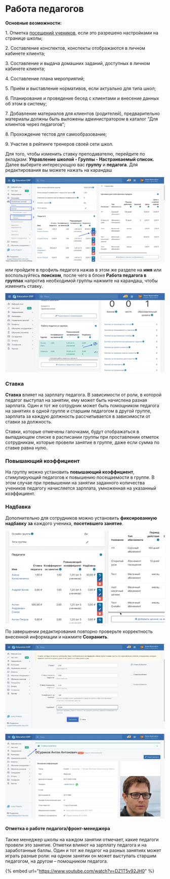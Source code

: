 # Работа педагогов

**Основные возможности:**

1\. Отметка [посещений учеников](poseshaemost-uchenikov.md), если это разрешено настройками на странице школы;

2\. Составление конспектов, конспекты отображаются в личном кабинете клиента;

3\. Составление и выдача домашних заданий, доступных в личном кабинете клиента;

4\. Составление плана мероприятий;

5\. Приём и выставление нормативов, если актуально для типа школ;

6\. Планирование и проведение бесед с клиентами и внесение данных об этом в систему;

7\. Добавление материалов для клиентов (родителей), предварительно материалы должны быть выложены администратором в каталог “Для клиентов через   педагогов“;

8\. Прохождение тестов для самообразование;

9\. Участие в рейтинге тренеров своей сети школ.

Для того, чтобы изменить ставку преподавателю, перейдите по вкладкам: **Управление школой - Группы - Настраиваемый список.** Далее выберите интересующую вас **группу** и **педагога**. Для редактирования вы можете нажать на карандаш

![Преимуществом данного пути является возможность в одной группе оперативно изменить ставки нескольких педагогов](../../../.gitbook/assets/img1.jpg)

или пройдите в профиль педагога нажав в этом же разделе на **имя** или воспользуйтесь **поиском**, после чего в блоке **Работа педагога в группах** напротив необходимой группы нажмите на карандаш, чтобы изменить ставку.

![Данный путь удобнее наличием возможности редактирования ставки одного педагога в разных группах](../../../.gitbook/assets/img2.jpg)

### **Ставка**

**Ставка** влияет на зарплату педагога. В зависимости от роли, в которой педагог выступал на занятии, ему может быть начислена разная зарплата. Один и тот же сотрудник может быть помощником педагога на занятиях в одной группе и старшим педагогом в другой группе, зарплата за каждую должность рассчитывается в зависимости от ставки за должность.

Cтавки, которые отмечены галочками, будут отображаться в выпадающем списке в расписании группы при проставлении отметок сотрудникам, которые провели занятие в группе, даже если сумма по ставке равна нулю.

### Повышающий коэффициент

На группу можно установить **повышающий коэффициент**, стимулирующий педагогов к повышению посещаемости в группе. В этом случае при превышении на занятии заданного количества учеников педагогу начисляется зарплата, умноженная на указанный коэффициент.

### Надбавка

Дополнительно для сотрудников можно установить **фиксированную надбавку** **за** каждого ученика, **посетившего занятие**.

![](<../../../.gitbook/assets/Демонстрация надбавки.gif>)

По завершении редактирования повторно проверьте корректность внесенной информации и нажмите **Сохранить**.

![](../../../.gitbook/assets/img3.jpg)

![После успешного изменения ставки высветится информационный блок с текстом "Ставка изменена"](../../../.gitbook/assets/img4.jpg)

#### Отметка о работе педагога/фронт-менеджера

Также менеджер школы на каждом занятии отмечает, какие педагоги провели это занятие. Отметки влияют на зарплату педагога и на заработанные баллы. Один и тот же педагог на разных занятиях может играть разные роли: на одном занятии он может выступать старшим педагогом, на другом – помощником педагога.

{% embed url="https://www.youtube.com/watch?v=DZ1T5v92JH0" %}
